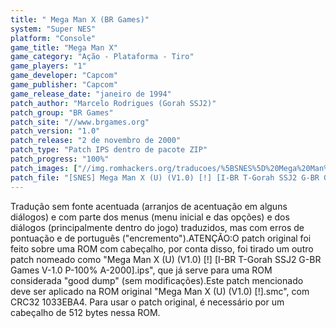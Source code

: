 ```yaml
---
title: " Mega Man X (BR Games)"
system: "Super NES"
platform: "Console"
game_title: "Mega Man X"
game_category: "Ação - Plataforma - Tiro"
game_players: "1"
game_developer: "Capcom"
game_publisher: "Capcom"
game_release_date: "janeiro de 1994"
patch_author: "Marcelo Rodrigues (Gorah SSJ2)"
patch_group: "BR Games"
patch_site: "//www.brgames.org"
patch_version: "1.0"
patch_release: "2 de novembro de 2000"
patch_type: "Patch IPS dentro de pacote ZIP"
patch_progress: "100%"
patch_images: ["//img.romhackers.org/traducoes/%5BSNES%5D%20Mega%20Man%20X%20-%201.png","//img.romhackers.org/traducoes/%5BSNES%5D%20Mega%20Man%20X%20-%20BR%20Games%20-%202.png","//img.romhackers.org/traducoes/%5BSNES%5D%20Mega%20Man%20X%20-%20BR%20Games%20-%203.png"]
patch_file: "[SNES] Mega Man X (U) (V1.0) [!] [I-BR T-Gorah SSJ2 G-BR Games V-1.0 P-100% A-2000].zip"
---
```

Tradução sem fonte acentuada (arranjos de acentuação em alguns diálogos) e com parte dos menus (menu inicial e das opções) e dos diálogos (principalmente dentro do jogo) traduzidos, mas com erros de pontuação e de português ("encremento").ATENÇÃO:O patch original foi feito sobre uma ROM com cabeçalho, por conta disso, foi tirado um outro patch nomeado como "Mega Man X (U) (V1.0) [!] [I-BR T-Gorah SSJ2 G-BR Games V-1.0 P-100% A-2000].ips", que já serve para uma ROM considerada "good dump" (sem modificações).Este patch mencionado deve ser aplicado na ROM original "Mega Man X (U) (V1.0) [!].smc", com CRC32 1033EBA4. Para usar o patch original, é necessário por um cabeçalho de 512 bytes nessa ROM.